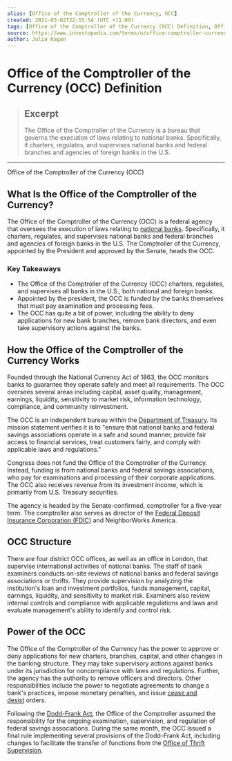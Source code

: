 ```yaml
---
alias: [Office of the Comptroller of the Currency, OCC]
created: 2021-03-02T22:15:54 (UTC +11:00)
tags: [Office of the Comptroller of the Currency (OCC) Definition, Office of the Comptroller of the Currency (OCC)]
source: https://www.investopedia.com/terms/o/office-comptroller-currency-occ.asp
author: Julia Kagan
---
```


# Office of the Comptroller of the Currency (OCC) Definition

> ## Excerpt
> The Office of the Comptroller of the Currency is a bureau that governs the execution of laws relating to national banks. Specifically, it charters, regulates, and supervises national banks and federal branches and agencies of foreign banks in the U.S.

---

Office of the Comptroller of the Currency (OCC)
## What Is the Office of the Comptroller of the Currency?

The Office of the Comptroller of the Currency (OCC) is a federal agency that oversees the execution of laws relating to [national banks](https://www.investopedia.com/terms/n/national-bank.asp). Specifically, it charters, regulates, and supervises national banks and federal branches and agencies of foreign banks in the U.S. The Comptroller of the Currency, appointed by the President and approved by the Senate, heads the OCC.

### Key Takeaways

-   The Office of the Comptroller of the Currency (OCC) charters, regulates, and supervises all banks in the U.S., both national and foreign banks.
-   Appointed by the president, the OCC is funded by the banks themselves that must pay examination and processing fees.
-   The OCC has quite a bit of power, including the ability to deny applications for new bank branches, remove bank directors, and even take supervisory actions against the banks.

## How the Office of the Comptroller of the Currency Works

Founded through the National Currency Act of 1863, the OCC monitors banks to guarantee they operate safely and meet all requirements. The OCC oversees several areas including capital, asset quality, management, earnings, liquidity, sensitivity to market risk, information technology, compliance, and community reinvestment.

The OCC is an independent bureau within the [Department of Treasury](https://www.investopedia.com/terms/u/ustreasury.asp). Its mission statement verifies it is to "ensure that national banks and federal savings associations operate in a safe and sound manner, provide fair access to financial services, treat customers fairly, and comply with applicable laws and regulations." 

Congress does not fund the Office of the Comptroller of the Currency. Instead, funding is from national banks and federal savings associations, who pay for examinations and processing of their corporate applications. The OCC also receives revenue from its investment income, which is primarily from U.S. Treasury securities. 

The agency is headed by the Senate-confirmed, comptroller for a five-year term. The comptroller also serves as director of the [Federal Deposit Insurance Corporation (FDIC)](https://www.investopedia.com/terms/f/fdic.asp) and NeighborWorks America.

## OCC Structure

There are four district OCC offices, as well as an office in London, that supervise international activities of national banks. The staff of bank examiners conducts on-site reviews of national banks and federal savings associations or thrifts. They provide supervision by analyzing the institution's loan and investment portfolios, funds management, capital, earnings, liquidity, and sensitivity to market risk. Examiners also review internal controls and compliance with applicable regulations and laws and evaluate management's ability to identify and control risk.

## Power of the OCC

The Office of the Comptroller of the Currency has the power to approve or deny applications for new charters, branches, capital, and other changes in the banking structure. They may take supervisory actions against banks under its jurisdiction for noncompliance with laws and regulations. Further, the agency has the authority to remove officers and directors. Other responsibilities include the power to negotiate agreements to change a bank's practices, impose monetary penalties, and issue [cease and desist](https://www.investopedia.com/terms/c/cease-and-desist.asp) orders.

Following the [Dodd-Frank Act](https://www.investopedia.com/terms/d/dodd-frank-financial-regulatory-reform-bill.asp), the Office of the Comptroller assumed the responsibility for the ongoing examination, supervision, and regulation of federal savings associations. During the same month, the OCC issued a final rule implementing several provisions of the Dodd-Frank Act, including changes to facilitate the transfer of functions from the [Office of Thrift Supervision](https://www.investopedia.com/terms/o/ots.asp).
